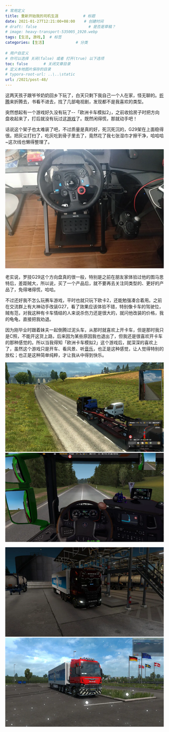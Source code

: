 ```yaml
---
# 常用定义
title: 重新开始我的司机生涯           # 标题
date: 2021-01-27T12:21:00+08:00    # 创建时间
# draft: false                       # 是否是草稿？
# image: heavy-transport-535005_1920.webp
tags: [生活, 游戏,]  # 标签
categories: [生活]              # 分类

# 用户自定义
# 你可以选择 关闭(false) 或者 打开(true) 以下选项
toc: false       # 关闭文章目录
# 定义本地图片保存的目录
# typora-root-url: ..\..\static
url: /2021/post-48/
---
```


这两天孩子跟爷爷奶奶回乡下玩了，白天只剩下我自己一个人在家，怪无聊的。[折腾](折腾.md)来折腾去，书看不进去，找了几部电视剧，发现都不是我喜欢的类型。

突然想起有一个游戏好久没有玩了--「欧洲卡车模拟2」，之前收拾房子时把方向盘收起来了，打后就没有玩过这[游戏](游戏.md)了。既然闲得慌，那就动手吧！

话说这个架子也太难装了吧，不过质量是真的好，死沉死沉的，G29架在上面稳得很。把灰尘打扫了，吃灰吃到骨子里去了，竟然花了我七张湿巾才擦干净，哈哈哈~这次线也懒得整理了。

![](postImages/laomai/2023/02/27/163fc2fdf2f842-1.webp)

老实说，罗技G29这个方向盘真的很一般，特别是之前在朋友家体验过他的图马思特后，差距贼大，所以说，买了一个产品后，就不要再去关注同类型的、更好的产品了，免得堵得慌，哈哈。

不过还好我不怎么玩赛车游戏，平时也就只玩下欧卡2，还能勉强凑合着用。之前在交流群上有大神动手改装G27，看了效果应该体验不错，特别像卡车的驾驶位，贼有范，对我这种有卡车情结的人来说杀伤力还是很大的，就问他改装的价格，我的龟龟，直接把我劝退。

因为刚毕业时跟着妹夫一起倒腾过泥头车，从那时就喜欢上开卡车，但是那时我只是C照，不能开这货上路，后来因为某些原因我也退出了，但我还是很喜欢开卡车的那种感觉的。所以当我得知「欧洲卡车模拟2」这个游戏后，就深深的喜欢上了，虽然这个游戏只是开车、看风景、听[音乐](音乐.md)，也正是这种感觉，让人觉得特别的放松；也正是这种简单纯粹，才让我从中得到快乐。

![](postImages/laomai/2023/02/27/163fc2fdf36d18-1.webp)![](postImages/laomai/2023/02/27/163fc2fdf3dd98-1.webp)

![](postImages/laomai/2023/02/27/163fc2fdf46e00-1.webp)![](postImages/laomai/2023/02/27/163fc2fdf4e912-1.webp)

